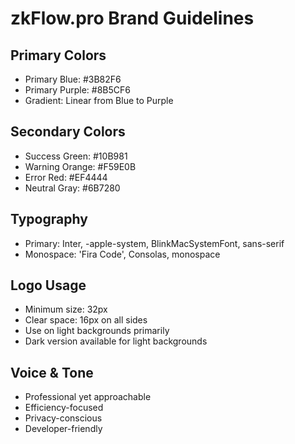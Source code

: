 # zkFlow.pro Brand Guidelines

## Primary Colors
- Primary Blue: #3B82F6
- Primary Purple: #8B5CF6
- Gradient: Linear from Blue to Purple

## Secondary Colors
- Success Green: #10B981
- Warning Orange: #F59E0B
- Error Red: #EF4444
- Neutral Gray: #6B7280

## Typography
- Primary: Inter, -apple-system, BlinkMacSystemFont, sans-serif
- Monospace: 'Fira Code', Consolas, monospace

## Logo Usage
- Minimum size: 32px
- Clear space: 16px on all sides
- Use on light backgrounds primarily
- Dark version available for light backgrounds

## Voice & Tone
- Professional yet approachable
- Efficiency-focused
- Privacy-conscious
- Developer-friendly
